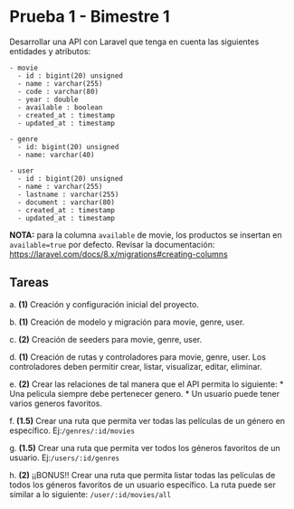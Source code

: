 # Prueba 1 - Bimestre 1

Desarrollar una API con Laravel que tenga en cuenta las siguientes entidades y atributos:

```
- movie
  - id : bigint(20) unsigned
  - name : varchar(255)
  - code : varchar(80)
  - year : double
  - available : boolean
  - created_at : timestamp
  - updated_at : timestamp
  
- genre
  - id: bigint(20) unsigned
  - name: varchar(40)
  
- user
  - id : bigint(20) unsigned
  - name : varchar(255)
  - lastname : varchar(255)
  - document : varchar(80)
  - created_at : timestamp
  - updated_at : timestamp

```

**NOTA:** para la columna `available` de movie, los productos se insertan en `available=true` por defecto. Revisar la documentación: https://laravel.com/docs/8.x/migrations#creating-columns

## Tareas      
  a. **(1)** Creación y configuración inicial del proyecto.

  b. **(1)** Creación de modelo y migración para movie, genre, user.

  c. **(2)** Creación de seeders para movie, genre, user.

  d. **(1)** Creación de rutas y controladores para movie, genre, user. Los controladores deben permitir crear, listar, visualizar, editar, eliminar.
  
  e. **(2)** Crear las relaciones de tal manera que el API permita lo siguiente:
    * Una pelicula siempre debe pertenecer genero.
    * Un usuario puede tener varios generos favoritos.

  f. **(1.5)** Crear una ruta que permita ver todas las películas de un género en específico. Ej:`/genres/:id/movies`

  g. **(1.5)** Crear una ruta que permita ver todos los géneros favoritos de un usuario. Ej:`/users/:id/genres`
  
  h. **(2)** ¡¡BONUS!! Crear una ruta que permita listar todas las películas de todos los géneros favoritos de un usuario específico. La ruta puede ser similar a lo siguiente: `/user/:id/movies/all`
